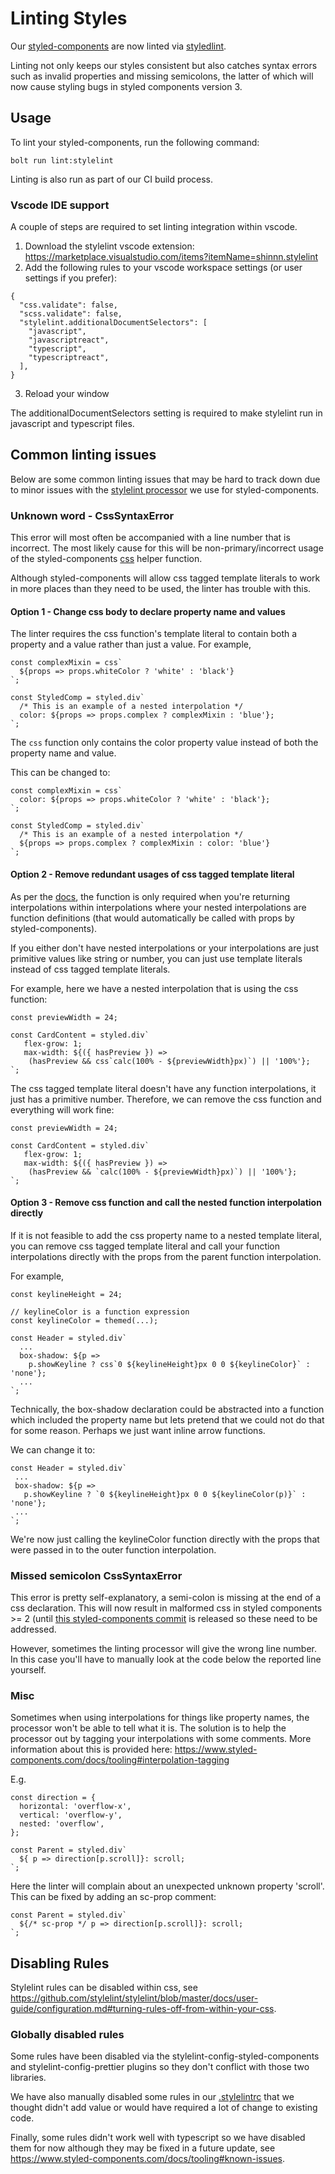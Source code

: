 # Linting Styles

Our [styled-components](https://www.styled-components.com) are now linted via [styledlint](https://stylelint.io/).

Linting not only keeps our styles consistent but also catches syntax errors such as invalid properties and missing semicolons, the latter of which will now cause styling bugs in styled components version 3.

## Usage

To lint your styled-components, run the following command:

```
bolt run lint:stylelint
```

Linting is also run as part of our CI build process.

### Vscode IDE support

A couple of steps are required to set linting integration within vscode.

1. Download the stylelint vscode extension: https://marketplace.visualstudio.com/items?itemName=shinnn.stylelint
2. Add the following rules to your vscode workspace settings (or user settings if you prefer):
```
{
  "css.validate": false,
  "scss.validate": false,
  "stylelint.additionalDocumentSelectors": [
    "javascript",
    "javascriptreact",
    "typescript",
    "typescriptreact",
  ],
}
```
3. Reload your window

The additionalDocumentSelectors setting is required to make stylelint run in javascript and typescript files.

## Common linting issues

Below are some common linting issues that may be hard to track down due to minor issues with the [stylelint processor](https://github.com/styled-components/stylelint-processor-styled-components) we use for styled-components.

### Unknown word - CssSyntaxError

This error will most often be accompanied with a line number that is incorrect. The most likely cause for this will be non-primary/incorrect usage of the styled-components [css](https://www.styled-components.com/docs/api#css) helper function. 

Although styled-components will allow css tagged template literals to work in more places than they need to be used, the linter has trouble with this.

#### Option 1 - Change css body to declare property name and values
The linter requires the css function's template literal to contain both a property and a value rather than just a value.
For example,

```
const complexMixin = css`
  ${props => props.whiteColor ? 'white' : 'black'}
`;

const StyledComp = styled.div`
  /* This is an example of a nested interpolation */
  color: ${props => props.complex ? complexMixin : 'blue'};
`;
```

The `css` function only contains the color property value instead of both the property name and value.

This can be changed to:

```
const complexMixin = css`
  color: ${props => props.whiteColor ? 'white' : 'black'};
`;

const StyledComp = styled.div`
  /* This is an example of a nested interpolation */
  ${props => props.complex ? complexMixin : color: 'blue'}
`;
```

#### Option 2 - Remove redundant usages of css tagged template literal

As per the [docs](https://www.styled-components.com/docs/api#css), the function is only required when you're returning interpolations within interpolations where your nested interpolations are function definitions (that would automatically be called with props by styled-components).

If you either don't have nested interpolations or your interpolations are just primitive values like string or number, you can just use template literals instead of css tagged template literals.

For example, here we have a nested interpolation that is using the css function:

```
const previewWidth = 24;

const CardContent = styled.div`
   flex-grow: 1;
   max-width: ${({ hasPreview }) =>
    (hasPreview && css`calc(100% - ${previewWidth}px)`) || '100%'};
`;
```

The css tagged template literal doesn't have any function interpolations, it just has a primitive number.
Therefore, we can remove the css function and everything will work fine:

```
const previewWidth = 24;

const CardContent = styled.div`
   flex-grow: 1;
   max-width: ${({ hasPreview }) =>
    (hasPreview && `calc(100% - ${previewWidth}px)`) || '100%'};
`;
```

#### Option 3 - Remove css function and call the nested function interpolation directly

If it is not feasible to add the css property name to a nested template literal, you can remove css tagged template literal and call your function interpolations directly with the props from the parent function interpolation.

For example,

```
const keylineHeight = 24;

// keylineColor is a function expression
const keylineColor = themed(...);

const Header = styled.div`
  ...
  box-shadow: ${p =>
    p.showKeyline ? css`0 ${keylineHeight}px 0 0 ${keylineColor}` : 'none'};
  ...
`;
 ```

 Technically, the box-shadow declaration could be abstracted into a function which included the property name but lets pretend that we could not do that for some reason. Perhaps we just want inline arrow functions.

 We can change it to:

 ```
const Header = styled.div`
  ...
  box-shadow: ${p =>
    p.showKeyline ? `0 ${keylineHeight}px 0 0 ${keylineColor(p)}` : 'none'};
  ...
`;
 ```

 We're now just calling the keylineColor function directly with the props that were passed in to the outer function interpolation.


###  Missed semicolon CssSyntaxError

This error is pretty self-explanatory, a semi-colon is missing at the end of a css declaration. This will now result in malformed css in styled components >= 2 (until [this styled-components commit](https://github.com/styled-components/styled-components/commit/0fb244f9ac41505801ad817d89794ade355201af) is released so these need to be addressed.

However, sometimes the linting processor will give the wrong line number. In this case you'll have to manually look at the code below the reported line yourself.

### Misc

Sometimes when using interpolations for things like property names, the processor won't be able to tell what it is. The solution is to help the processor out by tagging your interpolations with some comments. More information about this is provided here: https://www.styled-components.com/docs/tooling#interpolation-tagging

E.g.

```
const direction = {
  horizontal: 'overflow-x',
  vertical: 'overflow-y',
  nested: 'overflow',
};

const Parent = styled.div`
  ${ p => direction[p.scroll]}: scroll;
`;
```

Here the linter will complain about an unexpected unknown property 'scroll'.
This can be fixed by adding an sc-prop comment:

```
const Parent = styled.div`
  ${/* sc-prop */ p => direction[p.scroll]}: scroll;
`;
```

## Disabling Rules

Stylelint rules can be disabled within css, see https://github.com/stylelint/stylelint/blob/master/docs/user-guide/configuration.md#turning-rules-off-from-within-your-css.

### Globally disabled rules

Some rules have been disabled via the stylelint-config-styled-components and stylelint-config-prettier plugins so they don't conflict with those two libraries.

We have also manually disabled some rules in our [.stylelintrc](../../.stylelintrc) that we thought didn't add value or would have required a lot of change to existing code.

Finally, some rules didn't work well with typescript so we have disabled them for now although they may be fixed in a future update, see https://www.styled-components.com/docs/tooling#known-issues.

